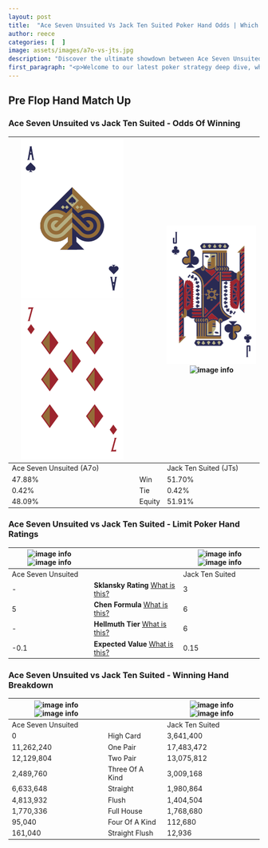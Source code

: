 ```yaml
---
layout: post
title:  "Ace Seven Unsuited Vs Jack Ten Suited Poker Hand Odds | Which Is The Better Hand In Poker? A Complete Guide"
author: reece
categories: [  ]
image: assets/images/a7o-vs-jts.jpg
description: "Discover the ultimate showdown between Ace Seven Unsuited and Jack Ten Suited in poker! Uncover the odds, strategies, and scenarios where one hand triumphs over the other. Get ready to up your poker game with this thrilling analysis."
first_paragraph: "<p>Welcome to our latest poker strategy deep dive, where we're pitting two distinct hands against each other in a high-stakes showdown: Ace Seven Unsuited vs Jack Ten Suited.</p><p>In the dynamic world of poker, every decision counts, and knowing which hand holds the upper hand is key to your success at the table.</p><p>In this article, we'll dissect these two hands, explore the scenarios where one dominates the other, and equip you with the knowledge to make strategic choices that can tip the odds in your favor.</p><p>Get ready to unravel the intriguing dynamics of these poker hands and elevate your game to new heights.</p>"
---
```




[comment]: # (sp0)

## Pre Flop Hand Match Up

<div class="table hand-ratings" markdown="1"> 



### Ace Seven Unsuited vs Jack Ten Suited - Odds Of Winning


    
| ![image info](assets/images/hand1/a.png) ![image info](assets/images/hand1/7o.png) |  | ![image info](assets/images/hand2/j.png) ![image info](assets/images/hand2/ts.png) |
| -------- | -------- | -------- |
| Ace Seven Unsuited (A7o) |  | Jack Ten Suited (JTs) |
| 47.88% | Win | 51.70% |
| 0.42% | Tie | 0.42% |
| 48.09% | Equity | 51.91% |




[comment]: # (sp1)



### Ace Seven Unsuited vs Jack Ten Suited - Limit Poker Hand Ratings


    
| ![image info](https://www.riverpairs.com/assets/images/hand1/a.png) ![image info](https://www.riverpairs.com/assets/images/hand1/7o.png) |  | ![image info](https://www.riverpairs.com/assets/images/hand2/j.png) ![image info](https://www.riverpairs.com/assets/images/hand2/ts.png) |
| -------- | -------- | -------- |
| Ace Seven Unsuited |  | Jack Ten Suited |
| - | **Sklansky Rating** [What is this?](/sklansky-rating-explained) | 3 |
| 5 | **Chen Formula** [What is this?](/chen-formula-explained) | 6 |
| - | **Hellmuth Tier** [What is this?](/Hellmuth-tier-explained) | 6 |
| -0.1 | **Expected Value** [What is this?](/expected-value-explained) | 0.15 |




[comment]: # (sp2)



### Ace Seven Unsuited vs Jack Ten Suited - Winning Hand Breakdown


    
| ![image info](https://www.riverpairs.com/assets/images/hand1/a.png) ![image info](https://www.riverpairs.com/assets/images/hand1/7o.png) |  | ![image info](https://www.riverpairs.com/assets/images/hand2/j.png) ![image info](https://www.riverpairs.com/assets/images/hand2/ts.png) |
| -------- | -------- | -------- |
| Ace Seven Unsuited |  | Jack Ten Suited |
| 0 | High Card | 3,641,400 |
| 11,262,240 | One Pair | 17,483,472 |
| 12,129,804 | Two Pair | 13,075,812 |
| 2,489,760 | Three Of A Kind | 3,009,168 |
| 6,633,648 | Straight | 1,980,864 |
| 4,813,932 | Flush | 1,404,504 |
| 1,770,336 | Full House | 1,768,680 |
| 95,040 | Four Of A Kind | 112,680 |
| 161,040 | Straight Flush | 12,936 |




[comment]: # (sp3)



</div>

[comment]: # (sp4)



[comment]: # (sp5)

